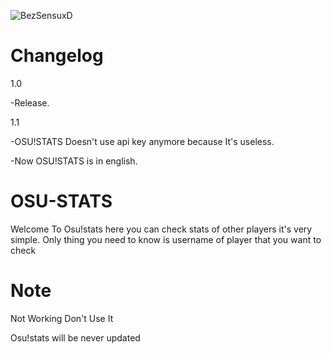 ![BezSensuxD](https://user-images.githubusercontent.com/65111609/150521317-9a019e13-5938-4b35-b020-19e615374a49.png)



# Changelog
1.0

-Release.

1.1

-OSU!STATS Doesn't use api key anymore because It's useless.

-Now OSU!STATS is in english.

# OSU-STATS
Welcome To Osu!stats here you can check stats of other players 
it's very simple. Only thing you need to know is username of player that you want to check

# Note
Not Working Don't Use It

Osu!stats will be never updated
